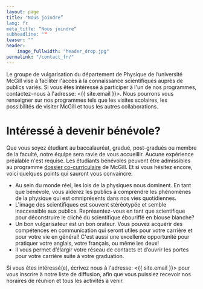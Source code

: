 ```yaml
---
layout: page
title: "Nous joindre”
lang: fr
meta_title: “Nous joindre“
subheadline: ""
teaser: ""
header:
    image_fullwidth: "header_drop.jpg"
permalink: "/contact_fr/"
---
```


Le groupe de vulgarisation du département de Physique de l’université McGill vise à faciliter l'accès à la connaissance scientifiques auprès de publics variés.
Si vous êtes intéressé à participer à l'un de nos programmes, contactez-nous à l'adresse: <{{ site.email }}>. Nous pourrons vous renseigner sur nos programmes tels que les visites scolaires, les possibilités de visiter McGill et tous les autres collaborations.   

# Intéressé à devenir bénévole?

Que vous soyez étudiant au baccalauréat, gradué, post-gradués ou membre de la faculté, notre équipe sera ravie de vous accueillir. Aucune expérience préalable n'est requise.  Les étudiants bénévoles peuvent être admissibles au programme [dossier co-curriculaire](https://www.mcgill.ca/involvement/ccr) de McGill. Et si vous hésitez encore, voici quelques points qui sauront vous convaincre:
- Au sein du monde réel, les lois de la physiques nous dominent. En tant que bénévole, vous aiderez les publics à comprendre les phénomènes de la physique qui est omniprésents dans nos vies quotidiennes.
- L'image des scientifiques est souvent stéréotypée et semble inaccessible aux publics. Représentez-vous en tant que scientifique pour déconstruire le cliché du scientifique ébouriffé en blouse blanche?
- Un bon vulgarisateur est un bon orateur. Vous pouvez acquérir des compétences en communication qui seront utiles pour votre carrière et pour votre vie en général! C'est aussi une excellente opportunité pour pratiquer votre anglais, votre français, ou même les deux!
- Il vous permet d’élargir votre réseau de contacts et d’ouvrir les portes pour votre carrière suite à votre graduation. 

Si vous êtes intéressé(e), écrivez nous à l'adresse: <{{ site.email }}> pour vous inscrire à notre liste de diffusion, afin que vous puissiez recevoir nos horaires de réunion et tous les activités à venir.
